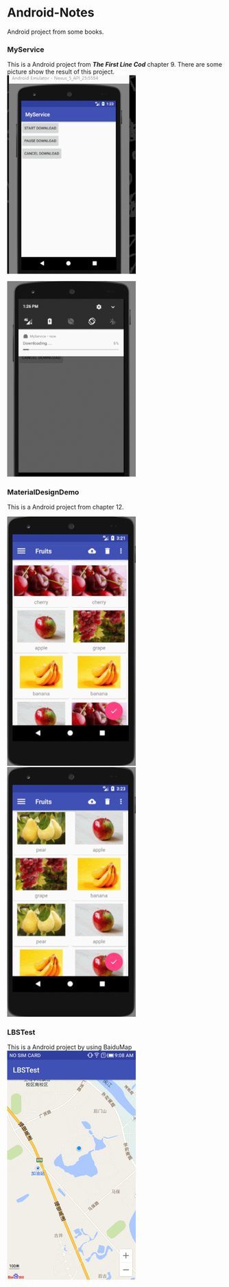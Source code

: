 # Android-Notes
Android project from some books.

### MyService
This is a Android project from  ***The First Line Cod*** chapter 9.
There are some picture show the result of this project.
<img src="myservice1.gif" width="300px"/>

<img src="myservice2.gif" width="300px"/>

### MaterialDesignDemo
This is a Android project from chapter 12.

<img src="material_design.gif" width="300px"/>

<img src="material_design2.gif" width="300px"/>

### LBSTest
This is a Android project by using BaiduMap
<img src="baidumap.png" width="300px"/>
